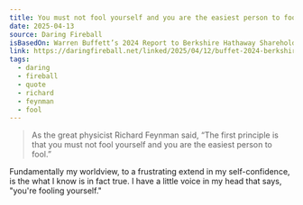 ```yaml
---
title: You must not fool yourself and you are the easiest person to fool
date: 2025-04-13
source: Daring Fireball
isBasedOn: Warren Buffett’s 2024 Report to Berkshire Hathaway Shareholders
link: https://daringfireball.net/linked/2025/04/12/buffet-2024-berkshire-shareholders-letter
tags:
  - daring
  - fireball
  - quote
  - richard
  - feynman
  - fool
---
```

> As the great physicist Richard Feynman said, “The first principle is that you must not fool yourself and you are the easiest person to fool.”

Fundamentally my worldview, to a frustrating extend in my self-confidence, is the what I know is in fact true. I have a little voice in my head that says, "you're fooling yourself." 
